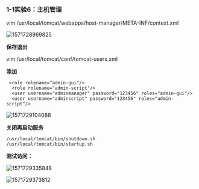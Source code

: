 ### **1-1实验6：主机管理**

vim /usr/local/tomcat/webapps/host-manager/META-INF/context.xml

![1571728969825](C:\Users\HUAWEI\AppData\Roaming\Typora\typora-user-images\1571728969825.png)

**保存退出**

vim /usr/local/tomcat/conf/tomcat-users.xml  

**添加**

```
 <role rolename="admin-gui"/>
  <role rolename="admin-script"/>
  <user username="adminmanager" password="123456" roles="admin-gui"/>
  <user username="adminscript" password="123456" roles="admin-script"/>
```

![1571729104088](C:\Users\HUAWEI\AppData\Roaming\Typora\typora-user-images\1571729104088.png)

**关闭再启动服务**

```
/usr/local/tomcat/bin/shutdown.sh
/usr/local/tomcat/bin/startup.sh

```

**测试访问：**

![1571729335848](C:\Users\HUAWEI\AppData\Roaming\Typora\typora-user-images\1571729335848.png)

![1571729373812](C:\Users\HUAWEI\AppData\Roaming\Typora\typora-user-images\1571729373812.png)

